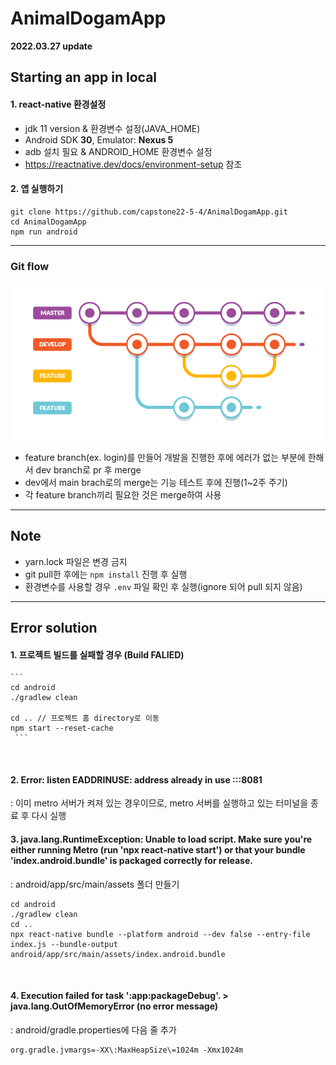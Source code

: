 # AnimalDogamApp

**2022.03.27 update**

## Starting an app in local

#### 1. react-native 환경설정

- jdk 11 version & 환경변수 설정(JAVA_HOME)
- Android SDK **30**, Emulator: **Nexus 5**
- adb 설치 필요 & ANDROID_HOME 환경변수 설정
- https://reactnative.dev/docs/environment-setup 참조

#### 2. 앱 실행하기

```
git clone https://github.com/capstone22-5-4/AnimalDogamApp.git
cd AnimalDogamApp
npm run android
```

---

### Git flow

![git-flow](./images/gitflow-1.png)

- feature branch(ex. login)를 만들어 개발을 진행한 후에 에러가 없는 부분에 한해서 dev branch로 pr 후 merge
- dev에서 main brach로의 merge는 기능 테스트 후에 진행(1~2주 주기)
- 각 feature branch끼리 필요한 것은 merge하여 사용

---

## Note

- yarn.lock 파일은 변경 금지
- git pull한 후에는 `npm install` 진행 후 실행
- 환경변수를 사용할 경우 `.env` 파일 확인 후 실행(ignore 되어 pull 되지 않음)

---

## Error solution

#### 1. 프로젝트 빌드를 실패할 경우 (Build FALIED)

    ```
    cd android
    ./gradlew clean

    cd .. // 프로젝트 홈 directory로 이동
    npm start --reset-cache
     ```

<br />

#### 2. Error: listen EADDRINUSE: address already in use :::8081

: 이미 metro 서버가 켜져 있는 경우이므로, metro 서버를 실행하고 있는 터미널을 종료 후 다시 실행
<br />

#### 3. java.lang.RuntimeException: Unable to load script. Make sure you're either running Metro (run 'npx react-native start') or that your bundle 'index.android.bundle' is packaged correctly for release.

: android/app/src/main/assets 폴더 만들기

```
cd android
./gradlew clean
cd ..
npx react-native bundle --platform android --dev false --entry-file index.js --bundle-output android/app/src/main/assets/index.android.bundle
```

<br />

#### 4. Execution failed for task ':app:packageDebug'. > java.lang.OutOfMemoryError (no error message)

: android/gradle.properties에 다음 줄 추가

```
org.gradle.jvmargs=-XX\:MaxHeapSize\=1024m -Xmx1024m
```
